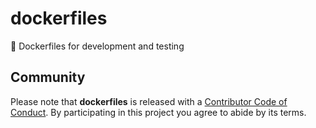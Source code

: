 # dockerfiles

:whale2: Dockerfiles for development and testing

## Community

Please note that **dockerfiles** is released with a
[Contributor Code of Conduct][code of conduct]. By participating in this
project you agree to abide by its terms.

[code of conduct]: /.github/CODE_OF_CONDUCT.md
